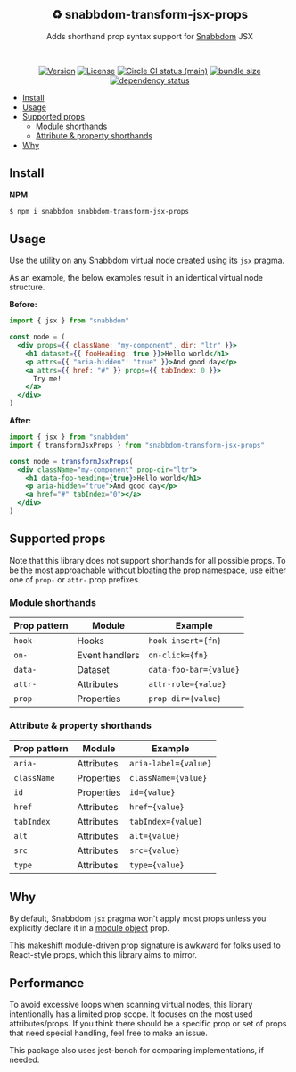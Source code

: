 <h2 align="center">♻ snabbdom-transform-jsx-props</h2>
<p align="center">Adds shorthand prop syntax support for <a href="https://github.com/snabbdom/snabbdom">Snabbdom</a> JSX</p>
<br>
<p align="center">
  <a href="https://www.npmjs.com/package/snabbdom-transform-jsx-props"><img src="https://img.shields.io/npm/v/snabbdom-transform-jsx-props.svg?sanitize=true" alt="Version"></a>
  <a href="https://www.npmjs.com/package/snabbdom-transform-jsx-props"><img src="https://img.shields.io/npm/l/snabbdom-transform-jsx-props.svg?sanitize=true" alt="License"></a>
  <a href="https://www.npmjs.com/package/snabbdom-transform-jsx-props"><img src="https://badgen.net/circleci/github/geotrev/snabbdom-transform-jsx-props/main" alt="Circle CI status (main)" /></a>
  <a href="https://www.npmjs.com/package/snabbdom-transform-jsx-props"><img src="https://badgen.net/bundlephobia/minzip/snabbdom-transform-jsx-props" alt="bundle size" /></a>
  <a href="https://www.libraries.io/npm/snabbdom-transform-jsx-props"><img src="https://img.shields.io/librariesio/release/npm/snabbdom-transform-jsx-props" alt="dependency status" /></a>
</p>

- [Install](#install)
- [Usage](#usage)
- [Supported props](#supported-props)
  - [Module shorthands](#module-shorthands)
  - [Attribute & property shorthands](#attribute--property-shorthands)
- [Why](#why)

## Install

**NPM**

```sh
$ npm i snabbdom snabbdom-transform-jsx-props
```

## Usage

Use the utility on any Snabbdom virtual node created using its `jsx` pragma.

As an example, the below examples result in an identical virtual node structure.

**Before:**

```jsx
import { jsx } from "snabbdom"

const node = (
  <div props={{ className: "my-component", dir: "ltr" }}>
    <h1 dataset={{ fooHeading: true }}>Hello world</h1>
    <p attrs={{ "aria-hidden": "true" }}>And good day</p>
    <a attrs={{ href: "#" }} props={{ tabIndex: 0 }}>
      Try me!
    </a>
  </div>
)
```

**After:**

```jsx
import { jsx } from "snabbdom"
import { transformJsxProps } from "snabbdom-transform-jsx-props"

const node = transformJsxProps(
  <div className="my-component" prop-dir="ltr">
    <h1 data-foo-heading={true}>Hello world</h1>
    <p aria-hidden="true">And good day</p>
    <a href="#" tabIndex="0"></a>
  </div>
)
```

## Supported props

Note that this library does not support shorthands for all possible props. To be the most approachable without bloating the prop namespace, use either one of `prop-` or `attr-` prop prefixes.

### Module shorthands

| Prop pattern | Module         | Example                |
| ------------ | -------------- | ---------------------- |
| `hook-`      | Hooks          | `hook-insert={fn}`     |
| `on-`        | Event handlers | `on-click={fn}`        |
| `data-`      | Dataset        | `data-foo-bar={value}` |
| `attr-`      | Attributes     | `attr-role={value}`    |
| `prop-`      | Properties     | `prop-dir={value}`     |

### Attribute & property shorthands

| Prop pattern | Module     | Example              |
| ------------ | ---------- | -------------------- |
| `aria-`      | Attributes | `aria-label={value}` |
| `className`  | Properties | `className={value}`  |
| `id`         | Properties | `id={value}`         |
| `href`       | Attributes | `href={value}`       |
| `tabIndex`   | Attributes | `tabIndex={value}`   |
| `alt`        | Attributes | `alt={value}`        |
| `src`        | Attributes | `src={value}`        |
| `type`       | Attributes | `type={value}`       |

## Why

By default, Snabbdom `jsx` pragma won't apply most props unless you explicitly declare it in a [module object](https://github.com/snabbdom/snabbdom#modules-documentation) prop.

This makeshift module-driven prop signature is awkward for folks used to React-style props, which this library aims to mirror.

## Performance

To avoid excessive loops when scanning virtual nodes, this library intentionally has a limited prop scope. It focuses on the most used attributes/props. If you think there should be a specific prop or set of props that need special handling, feel free to make an issue.

This package also uses jest-bench for comparing implementations, if needed.
